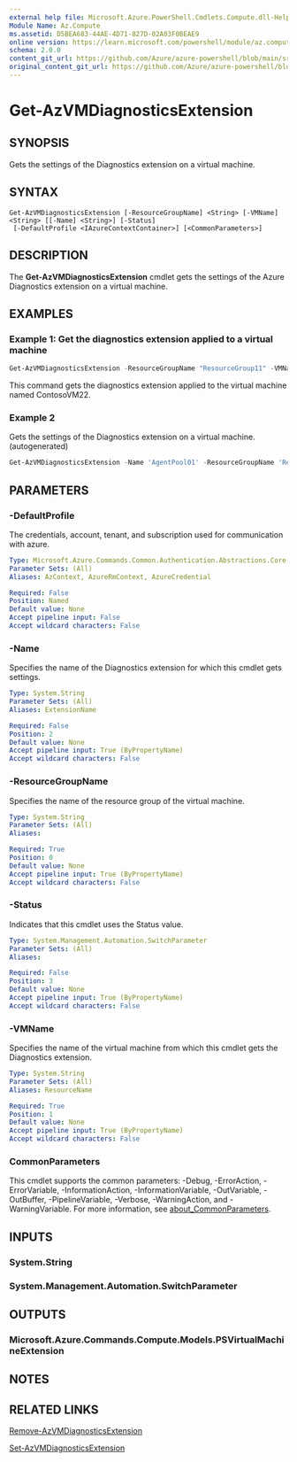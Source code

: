 ```yaml
---
external help file: Microsoft.Azure.PowerShell.Cmdlets.Compute.dll-Help.xml
Module Name: Az.Compute
ms.assetid: D5BEA683-44AE-4D71-827D-02A03F0BEAE9
online version: https://learn.microsoft.com/powershell/module/az.compute/get-azvmdiagnosticsextension
schema: 2.0.0
content_git_url: https://github.com/Azure/azure-powershell/blob/main/src/Compute/Compute/help/Get-AzVMDiagnosticsExtension.md
original_content_git_url: https://github.com/Azure/azure-powershell/blob/main/src/Compute/Compute/help/Get-AzVMDiagnosticsExtension.md
---
```


# Get-AzVMDiagnosticsExtension

## SYNOPSIS
Gets the settings of the Diagnostics extension on a virtual machine.

## SYNTAX

```
Get-AzVMDiagnosticsExtension [-ResourceGroupName] <String> [-VMName] <String> [[-Name] <String>] [-Status]
 [-DefaultProfile <IAzureContextContainer>] [<CommonParameters>]
```

## DESCRIPTION
The **Get-AzVMDiagnosticsExtension** cmdlet gets the settings of the Azure Diagnostics extension on a virtual machine.

## EXAMPLES

### Example 1: Get the diagnostics extension applied to a virtual machine
```powershell
Get-AzVMDiagnosticsExtension -ResourceGroupName "ResourceGroup11" -VMName "ContosoVM22"
```

This command gets the diagnostics extension applied to the virtual machine named ContosoVM22.

### Example 2

Gets the settings of the Diagnostics extension on a virtual machine. (autogenerated)

<!-- Aladdin Generated Example -->


```powershell
Get-AzVMDiagnosticsExtension -Name 'AgentPool01' -ResourceGroupName 'ResourceGroup11' -Status -VMName 'ContosoVM22'
```

## PARAMETERS

### -DefaultProfile
The credentials, account, tenant, and subscription used for communication with azure.

```yaml
Type: Microsoft.Azure.Commands.Common.Authentication.Abstractions.Core.IAzureContextContainer
Parameter Sets: (All)
Aliases: AzContext, AzureRmContext, AzureCredential

Required: False
Position: Named
Default value: None
Accept pipeline input: False
Accept wildcard characters: False
```

### -Name
Specifies the name of the Diagnostics extension for which this cmdlet gets settings.

```yaml
Type: System.String
Parameter Sets: (All)
Aliases: ExtensionName

Required: False
Position: 2
Default value: None
Accept pipeline input: True (ByPropertyName)
Accept wildcard characters: False
```

### -ResourceGroupName
Specifies the name of the resource group of the virtual machine.

```yaml
Type: System.String
Parameter Sets: (All)
Aliases:

Required: True
Position: 0
Default value: None
Accept pipeline input: True (ByPropertyName)
Accept wildcard characters: False
```

### -Status
Indicates that this cmdlet uses the Status value.

```yaml
Type: System.Management.Automation.SwitchParameter
Parameter Sets: (All)
Aliases:

Required: False
Position: 3
Default value: None
Accept pipeline input: True (ByPropertyName)
Accept wildcard characters: False
```

### -VMName
Specifies the name of the virtual machine from which this cmdlet gets the Diagnostics extension.

```yaml
Type: System.String
Parameter Sets: (All)
Aliases: ResourceName

Required: True
Position: 1
Default value: None
Accept pipeline input: True (ByPropertyName)
Accept wildcard characters: False
```

### CommonParameters
This cmdlet supports the common parameters: -Debug, -ErrorAction, -ErrorVariable, -InformationAction, -InformationVariable, -OutVariable, -OutBuffer, -PipelineVariable, -Verbose, -WarningAction, and -WarningVariable. For more information, see [about_CommonParameters](http://go.microsoft.com/fwlink/?LinkID=113216).

## INPUTS

### System.String

### System.Management.Automation.SwitchParameter

## OUTPUTS

### Microsoft.Azure.Commands.Compute.Models.PSVirtualMachineExtension

## NOTES

## RELATED LINKS

[Remove-AzVMDiagnosticsExtension](./Remove-AzVMDiagnosticsExtension.md)

[Set-AzVMDiagnosticsExtension](./Set-AzVMDiagnosticsExtension.md)


